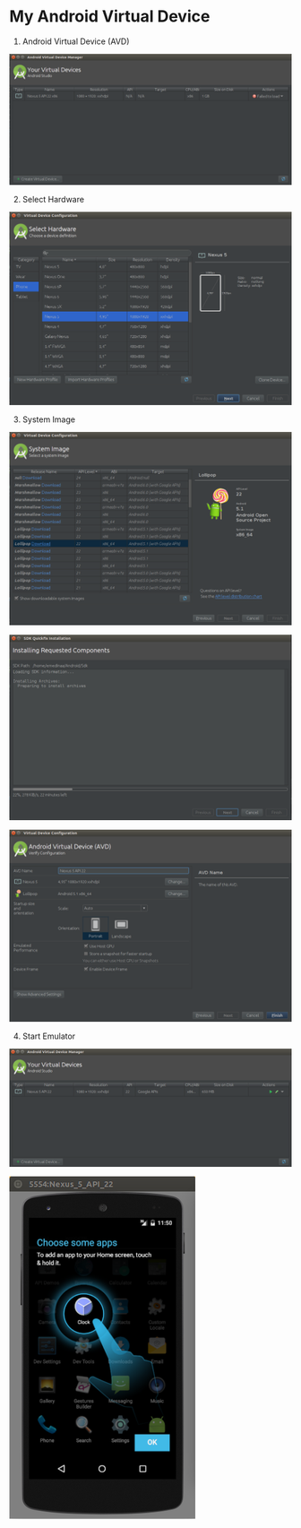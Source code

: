 # My Android Virtual Device

1. Android Virtual Device (AVD)
  
  ![](https://github.com/ISILAndroid/am1_group2016_2/blob/Lesson1/avd_emulator/avd01.png)

2. Select Hardware

  ![](https://github.com/ISILAndroid/am1_group2016_2/blob/Lesson1/avd_emulator/avd2.png)
  
3. System Image

  ![](https://github.com/ISILAndroid/am1_group2016_2/blob/Lesson1/avd_emulator/avd3.png)
  
  ![](https://github.com/ISILAndroid/am1_group2016_2/blob/Lesson1/avd_emulator/avd4.png)
  
  ![](https://github.com/ISILAndroid/am1_group2016_2/blob/Lesson1/avd_emulator/avd5.png)
  
4. Start Emulator

 ![](https://github.com/ISILAndroid/am1_group2016_2/blob/Lesson1/avd_emulator/avd6.png)
 
  ![](https://github.com/ISILAndroid/am1_group2016_2/blob/Lesson1/avd_emulator/avd7.png)
